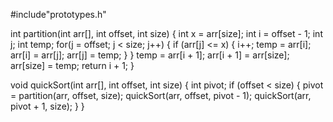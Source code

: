 #include"prototypes.h"

int partition(int arr[], int offset, int size) {
	int x = arr[size];
	int i = offset - 1;
	int j;
	int temp;
	for(j = offset; j < size; j++) {
		if (arr[j] <= x) {
			i++;
			temp = arr[i];
			arr[i] = arr[j];
			arr[j] = temp;
		}
	}
	temp = arr[i + 1];
	arr[i + 1] = arr[size];
	arr[size] = temp;
	return i + 1;
}

void quickSort(int arr[], int offset, int size) {
	int pivot;
	if (offset < size) {
		pivot = partition(arr, offset, size);
		quickSort(arr, offset, pivot - 1);
		quickSort(arr, pivot + 1, size);
	}
}
